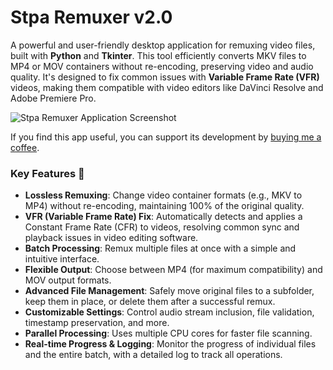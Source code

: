 # Stpa Remuxer v2.0

A powerful and user-friendly desktop application for remuxing video files, built with **Python** and **Tkinter**. This tool efficiently converts MKV files to MP4 or MOV containers without re-encoding, preserving video and audio quality. It's designed to fix common issues with **Variable Frame Rate (VFR)** videos, making them compatible with video editors like DaVinci Resolve and Adobe Premiere Pro.

![Stpa Remuxer Application Screenshot](https://i.imgur.com/IPKBSi1.png)

If you find this app useful, you can support its development by <a href="https://www.buymeacoffee.com/stpa" target="_blank">buying me a coffee</a>.

### Key Features 🚀
- **Lossless Remuxing**: Change video container formats (e.g., MKV to MP4) without re-encoding, maintaining 100% of the original quality.
- **VFR (Variable Frame Rate) Fix**: Automatically detects and applies a Constant Frame Rate (CFR) to videos, resolving common sync and playback issues in video editing software.
- **Batch Processing**: Remux multiple files at once with a simple and intuitive interface.
- **Flexible Output**: Choose between MP4 (for maximum compatibility) and MOV output formats.
- **Advanced File Management**: Safely move original files to a subfolder, keep them in place, or delete them after a successful remux.
- **Customizable Settings**: Control audio stream inclusion, file validation, timestamp preservation, and more.
- **Parallel Processing**: Uses multiple CPU cores for faster file scanning.
- **Real-time Progress & Logging**: Monitor the progress of individual files and the entire batch, with a detailed log to track all operations.
